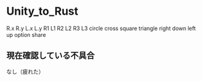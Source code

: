 # Unity_to_Rust
R.x R.y L.x L.y R1 L1 R2 L2 R3 L3 circle cross square triangle right down left up option share

## 現在確認している不具合
なし（疲れた）
